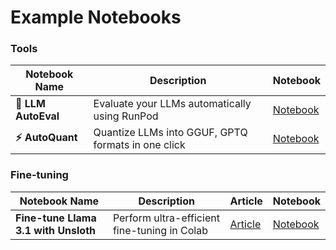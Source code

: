 # Example Notebooks

### Tools
| Notebook Name | Description | Notebook |
|---|---|---|
| **🧐 LLM AutoEval** | Evaluate your LLMs automatically using RunPod | [Notebook](https://colab.research.google.com/drive/1Igs3WZuXAIv9X0vwqiE90QlEPys8e8Oa?usp=sharing) |
| **⚡ AutoQuant** | Quantize LLMs into GGUF, GPTQ formats in one click | [Notebook](https://colab.research.google.com/drive/1b6nqC7UZVt8bx4MksX7s656GXPM-eWw4?usp=sharing) |

### Fine-tuning
| Notebook Name | Description | Article | Notebook |
|---|---|---|---|
| **Fine-tune Llama 3.1 with Unsloth** | Perform ultra-efficient fine-tuning in Colab | [Article](https://originshq.com/blog/fine-tune-llama-3-1/) | [Notebook](https://colab.research.google.com/drive/164cg_O7SV7G8kZr_JXqLd6VC7pd86-1Z?usp=sharing) |
